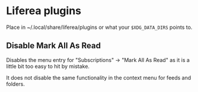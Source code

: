 # Liferea plugins #

Place in ~/.local/share/liferea/plugins or what your `$XDG_DATA_DIRS`
points to.

##  Disable Mark All As Read ##
Disables the menu entry for "Subscriptions" &rarr; "Mark All As Read" as it
is a little bit too easy to hit by mistake.

It does not disable the same functionality in the context menu for
feeds and folders.
